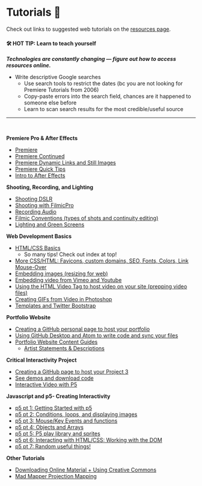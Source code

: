 
# Tutorials 📝


Check out links to suggested web tutorials on the [resources page](../resources).

#### 🛠 HOT TIP: Learn to teach yourself
***Technologies are constantly changing — figure out how to access resources online.***
* Write descriptive Google searches
  * Use search tools to restrict the dates (bc you are not looking for Premiere Tutorials from 2006)
  * Copy-paste errors into the search field, chances are it happened to someone else before
  * Learn to scan search results for the most credible/useful source



---

<br>

**Premiere Pro & After Effects**
* [Premiere](tuts/01_Premiere)
* [Premiere Continued](tuts/01b_PremiereContinued)
* [Premiere Dynamic Links and Still Images](tuts/01c_PremiereDynamicLinks)
* [Premiere Quick Tips](tuts/01d_PremiereQuickTips)
* [Intro to After Effects](tuts/01e_afterEffects)

**Shooting, Recording, and Lighting**
* [Shooting DSLR](tuts/02a_shootingDSLR)
* [Shooting with FilmicPro](tuts/02b_shootingFilmicPro)
* [Recording Audio](tuts/02c_recordingAudio)
* [Filmic Conventions (types of shots and continuity editing)](tuts/02d_filmicConventions)
* [Lighting and Green Screens](tuts/02f_lightingAndGreenScreen)


**Web Development Basics**
* [HTML/CSS Basics](tuts/03c_introToHTMLCSS)
  * So many tips! Check out index at top!
* [More CSS/HTML: Favicons, custom domains, SEO, Fonts, Colors, Link Mouse-Over](tuts/03d_moreHTMLCSS)
* [Embedding images (resizing for web)](tuts/03f_embeddingImages)
* [Embedding video from Vimeo and Youtube](tuts/03g_embeddingVideo_vimeoYouTube)
* [Using the HTML Video Tag to host video on your site (prepping video files)](tuts/03h_HTML5-video-tag)
* [Creating GIFs from Video in Photoshop](tuts/03f_photoshopGifsFromVideo)
* [Templates and Twitter Bootstrap](tuts/03i_templatesBootstrap)



**Portfolio Website**
* [Creating a GitHub personal page to host your portfolio](tuts/03a_gitHubPageSetup)
* [Using GitHub Desktop and Atom to write code and sync your files](tuts/03b_gitHubDesktop-atom)
* [Portfolio Website Content Guides](tuts/03e_WebPortfolio_Content)
  * [Artist Statements & Descriptions](https://github.com/art75/SJSU-art75/tree/master/tutorials/tuts/03e_WebPortfolio_Content#artist-statements)

**Critical Interactivity Project**
* [Creating a GitHub page to host your Project 3](tuts/04a_netArt_repositorySetup)
* [See demos and download code](https://art75.github.io/)
* [Interactive Video with P5](tuts/05h_interactiveVideoWithP5)

**Javascript and p5- Creating Interactivity**
* [p5 pt 1: Getting Started with p5](tuts/05a_p5_1_gettingStarted)
* [p5 pt 2: Conditions, loops, and displaying images](tuts/05b_p5_2_conditionals-loops-images)
* [p5 pt 3: Mouse/Key Events and functions](tuts/05c_p5_3_eventsAndFunctions)
* [p5 pt 4: Objects and Arrays](tuts/05d_p5_4_objectsAndArrays)
* [p5 pt 5: P5 play library and sprites](tuts/05e_p5_5_p5Play-sprites)
* [p5 pt 6: Interacting with HTML/CSS: Working with the DOM](tuts/05f_p5_6_workingWithDOM)
* [p5 pt 7: Random useful things!](tuts/05g_p5_7_randomUsefulThings)

**Other Tutorials**
* [Downloading Online Material + Using Creative Commons](tuts/Creative_Commons)
* [Mad Mapper Projection Mapping](tuts/MadMapper)
